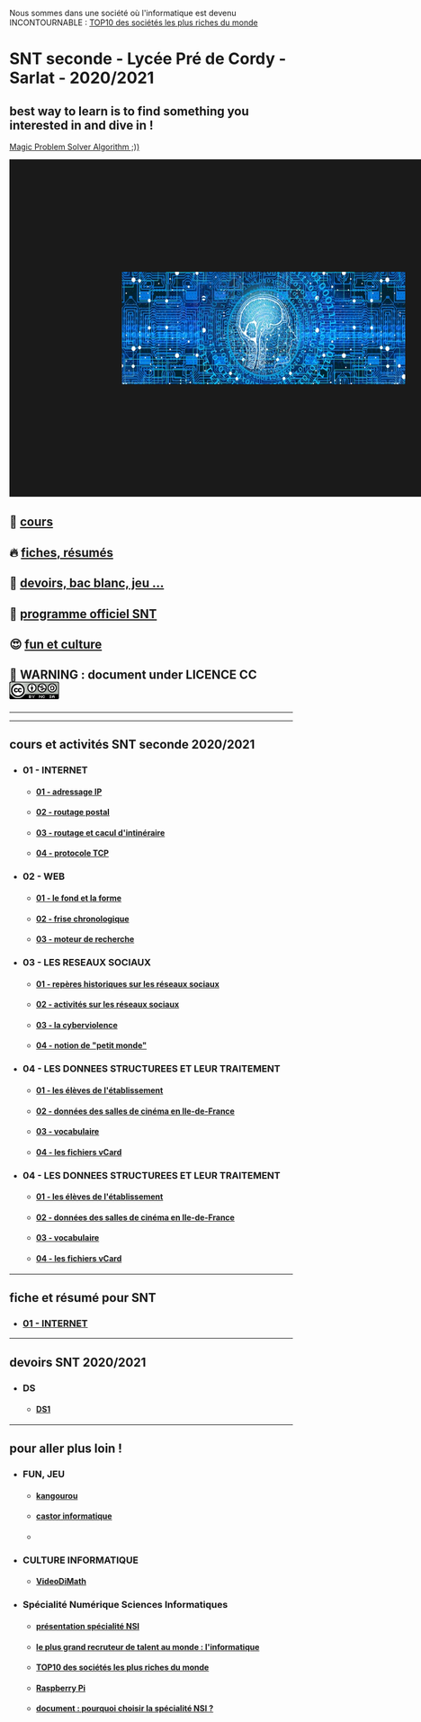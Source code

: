Nous sommes dans une société où l'informatique est devenu INCONTOURNABLE :
[TOP10 des sociétés les plus riches du monde](https://www.youtube.com/watch?v=8WVoJ6JNLO8)

# SNT seconde - Lycée Pré de Cordy - Sarlat - 2020/2021

best way to learn is to find something you interested in and dive in !
-------------------------------------------------------------------------------------------------------
[Magic Problem Solver Algorithm ;))](https://proftomcrick.com/2011/04/26/feynman-problem-solving-algorithm/)

<a href="https://youtu.be/hB6bfw622fo" target="_blank"><img src="https://github.com/Math13Net/TS/blob/master/math_ts.jpg" alt="Math TS" width="600" height="200" border="200" /></a>

## 🌈 [cours](#cours)

## 🔥 [fiches, résumés](#resume)

## 🚀 [devoirs,  bac blanc, jeu ...](#devoir)

## 👋 [programme officiel SNT](https://cache.media.education.gouv.fr/file/SP1-MEN-22-1-2019/08/5/spe641_annexe_1063085.pdf)

## 😍 [fun et culture](#fun)

## 🔐 WARNING : document under LICENCE CC ![Licence CC](https://github.com/Math13Net/NSI-premiere/blob/master/licence%20CC.png)

------------------------------------------------------------------------------------------------
------------------------------------------------------------------------------------------------
## <a name="cours"></a> cours et activités SNT seconde 2020/2021
* ### 01 - INTERNET
  * #### [01 - adressage IP]()
  * #### [02 - routage postal]()
  * #### [03 - routage et cacul d'intinéraire]()
  * #### [04 - protocole TCP]()
  
* ### 02 - WEB
  * #### [01 - le fond et la forme]()
  * #### [02 - frise chronologique]()
  * #### [03 - moteur de recherche]()
  
* ### 03 - LES RESEAUX SOCIAUX
  * #### [01 - repères historiques sur les réseaux sociaux]()
  * #### [02 - activités sur les réseaux sociaux]()
  * #### [03 - la cyberviolence]()
  * #### [04 - notion de "petit monde"]()
  
* ### 04 - LES DONNEES STRUCTUREES ET LEUR TRAITEMENT
  * #### [01 - les élèves de l'établissement]()
  * #### [02 - données des salles de cinéma en Ile-de-France]()
  * #### [03 - vocabulaire]()
  * #### [04 - les fichiers vCard]()  
  
* ### 04 - LES DONNEES STRUCTUREES ET LEUR TRAITEMENT
  * #### [01 - les élèves de l'établissement]()
  * #### [02 - données des salles de cinéma en Ile-de-France]()
  * #### [03 - vocabulaire]()
  * #### [04 - les fichiers vCard]()   
  
  
  
---------------------------------------------------------------------------------------------------------------------------
## <a name="resume"></a> fiche et résumé pour SNT
* ### [01 - INTERNET](https://github.com/Math13Net/SNT/blob/master/synthese-internet.pdf)



---------------------------------------------------------------------------------------------------------------------------
## <a name="devoir"></a> devoirs SNT 2020/2021
* ### DS
  * #### [DS1](https://github.com/Math13Net/TS1/blob/master/2019_TS_DS_1.pdf)



---------------------------------------------------------------------------------------------------------------------------
## <a name="fun"></a> pour aller plus loin !
* ### FUN, JEU
  * #### [kangourou](http://www.mathkang.org/default.html)
  * #### [castor informatique](http://castor-informatique.fr/)
  * #### []()
* ### CULTURE INFORMATIQUE
  * #### [VideoDiMath](http://video.math.cnrs.fr/) 
* ### Spécialité Numérique Sciences Informatiques
  * #### [présentation spécialité NSI](https://www.youtube.com/watch?v=gpJvvH8JFn4)
  * #### [le plus grand recruteur de talent au monde : l'informatique](https://www.youtube.com/watch?v=StsVon5tfFE)
  * #### [TOP10 des sociétés les plus riches du monde](https://www.youtube.com/watch?v=8WVoJ6JNLO8)  
  * #### [Raspberry Pi](https://github.com/Math13Net/Utiliser-son-Raspberry-Pi)
  * #### [document : pourquoi choisir la spécialité NSI ?](https://cache.media.eduscol.education.fr/file/NSI/84/2/RA20_Lycee_G_NSI_1-T_Pourquoi-choisir-NSI_1243842.pdf)
  
  
  
  
